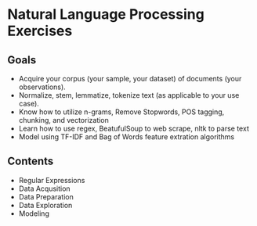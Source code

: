 # Natural Language Processing Exercises
## Goals
- Acquire your corpus (your sample, your dataset) of documents (your observations).
- Normalize, stem, lemmatize, tokenize text (as applicable to your use case).
- Know how to utilize n-grams, Remove Stopwords, POS tagging, chunking, and vectorization
- Learn how to use regex, BeatufulSoup to web scrape, nltk to parse text
- Model using TF-IDF and Bag of Words feature extration algorithms

## Contents
- Regular Expressions
- Data Acqusition
- Data Preparation
- Data Exploration
- Modeling
